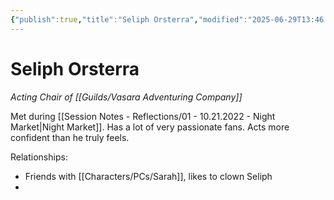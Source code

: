 ```yaml
---
{"publish":true,"title":"Seliph Orsterra","modified":"2025-06-29T13:46:48.883-07:00","cssclasses":""}
---
```




# Seliph Orsterra

_Acting Chair of [[Guilds/Vasara Adventuring Company]]_

Met during [[Session Notes - Reflections/01 - 10.21.2022 - Night Market\|Night Market]]. Has a lot of very passionate fans. Acts more confident than he truly feels.

Relationships:

- Friends with [[Characters/PCs/Sarah]], likes to clown Seliph
-
